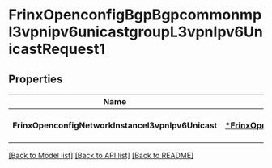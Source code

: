 # FrinxOpenconfigBgpBgpcommonmpl3vpnipv6unicastgroupL3vpnIpv6UnicastRequest1

## Properties
Name | Type | Description | Notes
------------ | ------------- | ------------- | -------------
**FrinxOpenconfigNetworkInstancel3vpnIpv6Unicast** | [***FrinxOpenconfigBgpBgpcommonmpl3vpnipv6unicastgroupL3vpnIpv6Unicast**](frinx.openconfig.bgp.bgpcommonmpl3vpnipv6unicastgroup.L3vpnIpv6Unicast.md) |  | [optional] [default to null]

[[Back to Model list]](../README.md#documentation-for-models) [[Back to API list]](../README.md#documentation-for-api-endpoints) [[Back to README]](../README.md)


